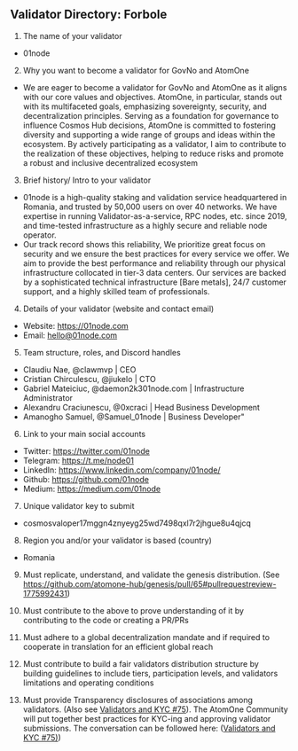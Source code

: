 ## Validator Directory: Forbole

1) The name of your validator

- 01node

2) Why you want to become a validator for GovNo and AtomOne

- We are eager to become a validator for GovNo and AtomOne as it aligns with our core values and objectives. AtomOne, in particular, stands out with its multifaceted goals, emphasizing sovereignty, security, and decentralization principles. Serving as a foundation for governance to influence Cosmos Hub decisions, AtomOne is committed to fostering diversity and supporting a wide range of groups and ideas within the ecosystem. By actively participating as a validator, I aim to contribute to the realization of these objectives, helping to reduce risks and promote a robust and inclusive decentralized ecosystem

3) Brief history/ Intro to your validator

- 01node is a high-quality staking and validation service headquartered in Romania, and trusted by 50,000 users on over 40 networks. We have expertise in running  Validator-as-a-service, RPC nodes, etc. since 2019, and time-tested infrastructure as a highly secure and reliable node operator.
- Our track record shows this reliability, We prioritize great focus on security and we ensure the best practices for every service we offer. We aim to provide the best performance and reliability through our physical infrastructure collocated in tier-3 data centers. Our services are backed by a sophisticated technical infrastructure [Bare metals], 24/7 customer support, and a highly skilled team of professionals.
 
4) Details of your validator (website and contact email)

- Website: https://01node.com
- Email: hello@01node.com

5) Team structure, roles, and Discord handles

- Claudiu Nae, @clawmvp | CEO
- Cristian Chirculescu, @jiukelo | CTO
- Gabriel Mateiciuc, @daemon2k301node.com | Infrastructure Administrator
- Alexandru Craciunescu, @0xcraci | Head Business Development
- Amanogho Samuel, @Samuel_01node | Business Developer"

6) Link to your main social accounts

- Twitter: https://twitter.com/01node
- Telegram: https://t.me/node01
- LinkedIn: https://www.linkedin.com/company/01node/
- Github: https://github.com/01node
- Medium: https://medium.com/01node

7) Unique validator key to submit

- cosmosvaloper17mggn4znyeyg25wd7498qxl7r2jhgue8u4qjcq

8) Region you and/or your validator is based (country)

- Romania

9) Must replicate, understand, and validate the genesis distribution. (See https://github.com/atomone-hub/genesis/pull/65#pullrequestreview-1775992431)

10) Must contribute to the above to prove understanding of it by contributing to the code or creating a PR/PRs

11) Must adhere to a global decentralization mandate and if required to cooperate in translation for an efficient global reach

12) Must contribute to build a fair validators distribution structure by building guidelines to include tiers, participation levels, and validators limitations and operating conditions

13) Must provide Transparency disclosures of associations among validators. (Also see [Validators and KYC #75](https://github.com/atomone-hub/genesis/issues/75#issue-2034573094)). The AtomOne Community will put together best practices for KYC-ing and approving validator submissions. The conversation can be followed here: ([Validators and KYC #75)](https://github.com/atomone-hub/genesis/issues/75#issue-2034573094))
